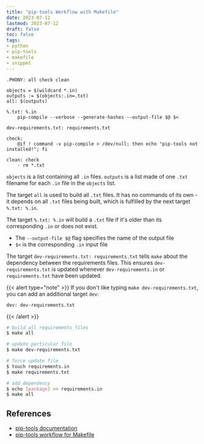 ```yaml
---
title: "pip-tools Workflow with Makefile"
date: 2023-07-12
lastmod: 2023-07-12
draft: false
toc: false
tags:
- python
- pip-tools
- makefile
- snippet
---
```


```make
.PHONY: all check clean

objects = $(wildcard *.in)
outputs := $(objects:.in=.txt)
all: $(outputs)

%.txt: %.in
	pip-compile --verbose --generate-hashes --output-file $@ $<

dev-requirements.txt: requirements.txt

check:
	@if ! command -v pip-compile > /dev/null; then echo "pip-tools not installed!"; fi

clean: check
	- rm *.txt
```

`objects` is a list containing all `.in` files. `outputs` is a list made of one
`.txt` filename for each `.in` file in the `objects` list.

The target `all` is used to build all `.txt` files. It has no commands of its
own - it depends on all `.txt` files being built, which is fulfilled by the next
target `%.txt: %.in`.

The target `%.txt: %.in` will build a `.txt` file if it's older than its
corresponding `.in` or does not exist.

- The `--output-file $@` flag specifies the name of the output file
- `$<` is the corresponding `.in` input file

The target `dev-requirements.txt: requirements.txt` tells `make` about the
dependency between the requirements files. This ensures `dev-requirements.txt`
is updated whenever `dev-requirements.in` or `requirements.txt` have been
updated.

{{< alert type="note" >}}
If you don't like typing `make dev-requirements.txt`, you can add an additional
target `dev`:

```make
dev: dev-requirements.txt
```
{{< /alert >}}

```bash
# build all requirements files
$ make all

# update particular file
$ make dev-requirements.txt

# force update file
$ touch requirements.in
$ make requirements.txt

# add dependency
$ echo [package] >> requirements.in
$ make all
```

## References
- [pip-tools documentation](https://pip-tools.readthedocs.io/en/latest/)
- [pip-tools workflow for Makefile](https://jamescooke.info/a-successful-pip-tools-workflow-for-managing-python-package-requirements.html)
